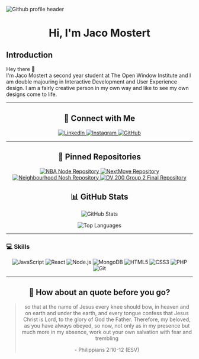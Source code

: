 ![Github profile header](https://github.com/user-attachments/assets/4b578fe7-47d3-43e7-b2b2-5824f49973e6)

<h1 align="center">Hi, I'm Jaco Mostert</h1>

<h2>Introduction</h2>
<p>Hey there 👋</br>
I'm Jaco Mostert a second year student at The Open Window Institute and I am double majouring in Interactive Development and User Experience design. I am a fairly creative person in my own way and like to see my own designs come to life.</p>

<hr/>

<h2 align="center">🔗 Connect with Me</h2>

<p align="center">
  <a href="https://www.linkedin.com/in/yourusername" target="_blank">
    <img src="https://img.shields.io/badge/-LinkedIn-blue?style=flat&logo=Linkedin&logoColor=white" alt="LinkedIn">
  </a>
  <a href="https://www.instagram.com/its_jakes__/" target="_blank">
    <img src="https://img.shields.io/badge/-Instagram-E4405F?style=flat&logo=Instagram&logoColor=white" alt="Instagram">
  </a>
  <a href="https://github.com/321008Jaco" target="_blank">
    <img src="https://img.shields.io/badge/-GitHub-181717?style=flat&logo=github&logoColor=white" alt="GitHub">
  </a>
</p>

<hr/>

<h2 align="center">💼 Pinned Repositories</h2>

<p align="center">
<a href="https://github.com/321008Jaco/NBA_node.git">
  <img src="https://github-readme-stats.vercel.app/api/pin/?username=321008Jaco&repo=NBA_node" alt="NBA Node Repository">
</a>
<a href="https://github.com/321008Jaco/NextMove.git">
  <img src="https://github-readme-stats.vercel.app/api/pin/?username=321008Jaco&repo=NextMove" alt="NextMove Repository">
</a>
<a href="https://github.com/321008Jaco/NeighbourhoodNosh.git">
  <img src="https://github-readme-stats.vercel.app/api/pin/?username=321008Jaco&repo=NeighbourhoodNosh" alt="Neighbourhood Nosh Repository">
</a>
<a href="https://github.com/EnzoDV08/DV_200_Group2_Final">
  <img src="https://github-readme-stats.vercel.app/api/pin/?username=EnzoDV08&repo=DV_200_Group2_Final" alt="DV 200 Group 2 Final Repository">
</a>
</p>

<h2 align="center">📊 GitHub Stats</h2>

<p align="center">
  <img src="https://github-readme-stats.vercel.app/api?username=321008Jaco&show_icons=true&theme=dark" alt="GitHub Stats">
</p>

<p align="center">
  <img src="https://github-readme-stats.vercel.app/api/top-langs/?username=321008Jaco&layout=compact&theme=dark" alt="Top Languages">
</p>

<hr/>

### 💻 Skills

<p align="center">
  <img src="https://img.shields.io/badge/-JavaScript-black?style=flat-square&logo=javascript" alt="JavaScript">
  <img src="https://img.shields.io/badge/-React-black?style=flat-square&logo=react" alt="React">
  <img src="https://img.shields.io/badge/-Node.js-green?style=flat-square&logo=node.js" alt="Node.js">
  <img src="https://img.shields.io/badge/-MongoDB-lightgreen?style=flat-square&logo=mongodb" alt="MongoDB">
  <img src="https://img.shields.io/badge/-HTML5-orange?style=flat-square&logo=html5" alt="HTML5">
  <img src="https://img.shields.io/badge/-CSS3-blue?style=flat-square&logo=css3" alt="CSS3">
  <img src="https://img.shields.io/badge/-PHP-777BB4?style=flat-square&logo=php" alt="PHP">
  <img src="https://img.shields.io/badge/-Git-black?style=flat-square&logo=git" alt="Git">
</p>


<hr/>

<h2 align="center">🫵 How about an quote before you go?</h2>

<blockquote>
<p align="center">so that at the name of Jesus every knee should bow, in heaven and on earth and under the earth, and every tongue confess that Jesus Christ is Lord, to the glory of God the Father. Therefore, my beloved, as you have always obeyed, so now, not only as in my presence but much more in my absence, work out your own salvation with fear and trembling</p>
<p align="center">- Philippians 2:10-12 (ESV)</p>
</blockquote>
